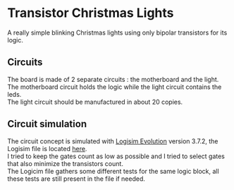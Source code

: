# Transistor Christmas Lights

A really simple blinking Christmas lights using only bipolar transistors for its logic.

## Circuits

The board is made of 2 separate circuits : the motherboard and the light.  
The motherboard circuit holds the logic while the light circuit contains the leds.  
The light circuit should be manufactured in about 20 copies.

## Circuit simulation

The circuit concept is simulated with [Logisim Evolution](https://github.com/logisim-evolution/logisim-evolution) version 3.7.2, the Logisim file is located [here](Motherboard/Simulation/Logisim_Simulation.circ).  
I tried to keep the gates count as low as possible and I tried to select gates that also minimize the transistors count.  
The Logicim file gathers some different tests for the same logic block, all these tests are still present in the file if needed.
